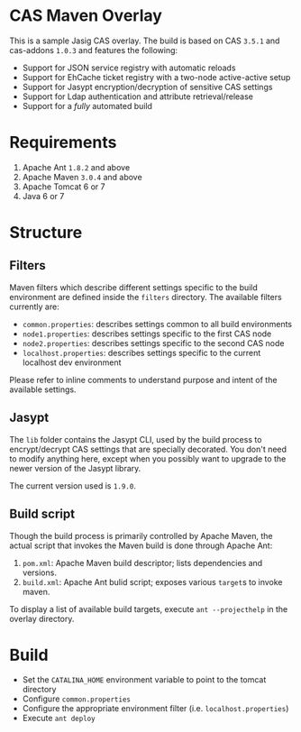 # CAS Maven Overlay
This is a sample Jasig CAS overlay. The build is based on CAS `3.5.1` and cas-addons `1.0.3` 
and features the following:

* Support for JSON service registry with automatic reloads
* Support for EhCache ticket registry with a two-node active-active setup
* Support for Jasypt encryption/decryption of sensitive CAS settings
* Support for Ldap authentication and attribute retrieval/release
* Support for a _fully_ automated build

# Requirements
1. Apache Ant `1.8.2` and above
2. Apache Maven `3.0.4` and above
3. Apache Tomcat 6 or 7
4. Java 6 or 7

# Structure
## Filters
Maven filters which describe different settings specific to the build environment are defined inside the `filters`
directory. The available filters currently are:

* `common.properties`: describes settings common to all build environments
* `node1.properties`: describes settings specific to the first CAS node
* `node2.properties`: describes settings specific to the second CAS node
* `localhost.properties`: describes settings specific to the current localhost dev environment

Please refer to inline comments to understand purpose and intent of the available settings.

## Jasypt
The `lib` folder contains the Jasypt CLI, used by the build process to encrypt/decrypt CAS settings that are specially
decorated. You don't need to modify anything here, except when you possibly want to upgrade to the newer version of
the Jasypt library. 

The current version used is `1.9.0`.

## Build script
Though the build process is primarily controlled by Apache Maven, the actual script that invokes the Maven build is
done through Apache Ant:

1. `pom.xml`: Apache Maven build descriptor; lists dependencies and versions.
2. `build.xml`: Apache Ant bulid script; exposes various `target`s to invoke maven.

To display a list of available build targets, execute `ant --projecthelp` in the overlay directory. 

# Build

* Set the `CATALINA_HOME` environment variable to point to the tomcat directory
* Configure `common.properties`
* Configure the appropriate environment filter (i.e. `localhost.properties`)
* Execute `ant deploy`